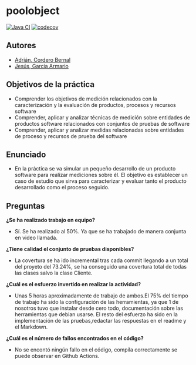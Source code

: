 poolobject
==========
[![Java CI](https://github.com/jesgararm/poolobject/actions/workflows/ci.yml/badge.svg)](https://github.com/jesgararm/poolobject/actions/workflows/ci.yml)
[![codecov](https://codecov.io/gh/jesgararm/poolobject/branch/master/graph/badge.svg?token=9PXFGTYL4B)](https://codecov.io/gh/jesgararm/poolobject)

## **Autores**
- [Adrián, Cordero Bernal](https://github.com/Adripy)
- [Jesús, Garcia Armario](https://github.com/jesgararm)

## **Objetivos de la práctica**
- Comprender los objetivos de medición relacionados con la caracterización y la evaluación de productos, procesos y recursos software
- Comprender, aplicar y analizar técnicas de medición sobre entidades de productos software relacionados con conjuntos de pruebas de software
- Comprender, aplicar y analizar medidas relacionadas sobre entidades de proceso y recursos de prueba del software

## **Enunciado**
- En la práctica se va simular un pequeño desarrollo de un producto software para realizar mediciones sobre él. El objetivo es establecer un caso de estudio que sirva para caracterizar y evaluar tanto el producto desarrollado como el proceso seguido.

## **Preguntas**

**¿Se ha realizado trabajo en equipo?**
- Sí. Se ha realizado al 50%. Ya que se ha trabajado de manera conjunta en video llamada.

**¿Tiene calidad el conjunto de pruebas disponibles?**
- La covertura se ha ido incremental tras cada commit llegando a un total del proyeto del 73.24%, se ha conseguido una covertura total de todas las clases salvo la clase Cliente.

**¿Cuál es el esfuerzo invertido en realizar la actividad?**
- Unas 5 horas aproximadamente de trabajo de ambos.El 75% del tiempo de trabajo ha sido la configuración de las herramientas, ya que 1 de nosotros tuvo que instalar desde cero todo, documentación sobre las herramientas que debian usarse. El resto del esfuerzo ha sido en la implementación de las pruebas,redactar las respuestas en el readme y el Markdown.

**¿Cuál es el número de fallos encontrados en el código?**
- No se encontó ningún fallo en el código, compila correctamente se puede observar en Github Actions.

